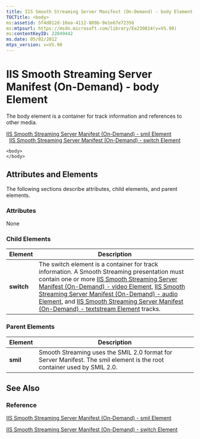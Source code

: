 ```yaml
---
title: IIS Smooth Streaming Server Manifest (On-Demand) - body Element
TOCTitle: <body>
ms:assetid: 5f4d812d-16ea-4112-809b-9e1e67e72356
ms:mtpsurl: https://msdn.microsoft.com/library/Ee230814(v=VS.90)
ms:contentKeyID: 22049442
ms.date: 05/02/2012
mtps_version: v=VS.90
---
```


# IIS Smooth Streaming Server Manifest (On-Demand) - body Element

The body element is a container for track information and references to other media.

[IIS Smooth Streaming Server Manifest (On-Demand) - smil Element](iis-smooth-streaming-server-manifest-on-demand-smil-element.md)  
  [IIS Smooth Streaming Server Manifest (On-Demand) - switch Element](iis-smooth-streaming-server-manifest-on-demand-switch-element.md)  

    <body>
    </body>

## Attributes and Elements

The following sections describe attributes, child elements, and parent elements.

### Attributes

None

### Child Elements

|Element|Description|
|--- |--- |
|**switch**|The switch element is a container for track information. A Smooth Streaming presentation must contain one or more <a href="iis-smooth-streaming-server-manifest-on-demand-video-element.md">IIS Smooth Streaming Server Manifest (On-Demand) - video Element</a>, <a href="iis-smooth-streaming-server-manifest-on-demand-audio-element.md">IIS Smooth Streaming Server Manifest (On-Demand) - audio Element</a>, and <a href="iis-smooth-streaming-server-manifest-on-demand-textstream-element.md">IIS Smooth Streaming Server Manifest (On-Demand) - textstream Element</a> tracks.|

### Parent Elements

|Element|Description|
|--- |--- |
|**smil**|Smooth Streaming uses the SMIL 2.0 format for Server Manifest. The smil element is the root container used by SMIL 2.0.|

## See Also

### Reference

[IIS Smooth Streaming Server Manifest (On-Demand) - smil Element](iis-smooth-streaming-server-manifest-on-demand-smil-element.md)

[IIS Smooth Streaming Server Manifest (On-Demand) - switch Element](iis-smooth-streaming-server-manifest-on-demand-switch-element.md)
